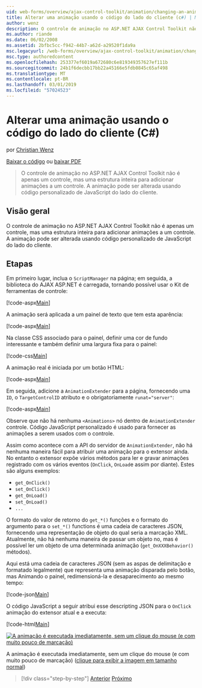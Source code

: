 ```yaml
---
uid: web-forms/overview/ajax-control-toolkit/animation/changing-an-animation-using-client-side-code-cs
title: Alterar uma animação usando o código do lado do cliente (c#) | Microsoft Docs
author: wenz
description: O controle de animação no ASP.NET AJAX Control Toolkit não é apenas um controle, mas uma estrutura inteira para adicionar animações a um controle. A animação também pode...
ms.author: riande
ms.date: 06/02/2008
ms.assetid: 2bfbc5cc-f942-44b7-a62d-a29520f1da9a
msc.legacyurl: /web-forms/overview/ajax-control-toolkit/animation/changing-an-animation-using-client-side-code-cs
msc.type: authoredcontent
ms.openlocfilehash: 253377ef6019a672680c6e819349357627ef111b
ms.sourcegitcommit: 24b1f6decbb17bb22a45166e5fdb0845c65af498
ms.translationtype: MT
ms.contentlocale: pt-BR
ms.lasthandoff: 03/01/2019
ms.locfileid: "57024523"
---
```

<a name="changing-an-animation-using-client-side-code-c"></a>Alterar uma animação usando o código do lado do cliente (C#)
====================
por [Christian Wenz](https://github.com/wenz)

[Baixar o código](http://download.microsoft.com/download/f/9/a/f9a26acd-8df4-4484-8a18-199e4598f411/Animation11.cs.zip) ou [baixar PDF](http://download.microsoft.com/download/6/7/1/6718d452-ff89-4d3f-a90e-c74ec2d636a3/animation11CS.pdf)

> O controle de animação no ASP.NET AJAX Control Toolkit não é apenas um controle, mas uma estrutura inteira para adicionar animações a um controle. A animação pode ser alterada usando código personalizado de JavaScript do lado do cliente.


## <a name="overview"></a>Visão geral

O controle de animação no ASP.NET AJAX Control Toolkit não é apenas um controle, mas uma estrutura inteira para adicionar animações a um controle. A animação pode ser alterada usando código personalizado de JavaScript do lado do cliente.

## <a name="steps"></a>Etapas

Em primeiro lugar, inclua o `ScriptManager` na página; em seguida, a biblioteca do AJAX ASP.NET é carregada, tornando possível usar o Kit de ferramentas de controle:

[!code-aspx[Main](changing-an-animation-using-client-side-code-cs/samples/sample1.aspx)]

A animação será aplicada a um painel de texto que tem esta aparência:

[!code-aspx[Main](changing-an-animation-using-client-side-code-cs/samples/sample2.aspx)]

Na classe CSS associado para o painel, definir uma cor de fundo interessante e também definir uma largura fixa para o painel:

[!code-css[Main](changing-an-animation-using-client-side-code-cs/samples/sample3.css)]

A animação real é iniciada por um botão HTML:

[!code-aspx[Main](changing-an-animation-using-client-side-code-cs/samples/sample4.aspx)]

Em seguida, adicione a `AnimationExtender` para a página, fornecendo uma `ID`, o `TargetControlID` atributo e o obrigatoriamente `runat="server"`:

[!code-aspx[Main](changing-an-animation-using-client-side-code-cs/samples/sample5.aspx)]

Observe que não há nenhuma `<Animations>` nó dentro de `AnimationExtender` controle. Código JavaScript personalizado é usado para fornecer as animações a serem usados com o controle.

Assim como acontece com a API do servidor de `AnimationExtender`, não há nenhuma maneira fácil para atribuir uma animação para o extensor ainda. No entanto o extensor expõe vários métodos para ler e gravar animações registrado com os vários eventos (`OnClick`, `OnLoad`e assim por diante). Estes são alguns exemplos:

- `get_OnClick()`
- `set_OnClick()`
- `get_OnLoad()`
- `set_OnLoad()`
- `...`

O formato do valor de retorno do `get_*()` funções e o formato do argumento para o `set_*()` functions é uma cadeia de caracteres JSON, fornecendo uma representação de objeto do qual seria a marcação XML. Atualmente, não há nenhuma maneira de passar um objeto no, mas é possível ler um objeto de uma determinada animação (`get_OnXXXBehavior()` métodos).

Aqui está uma cadeia de caracteres JSON (sem as aspas de delimitação e formatado legalmente) que representa uma animação disparada pelo botão, mas Animando o painel, redimensioná-la e desaparecimento ao mesmo tempo:

[!code-json[Main](changing-an-animation-using-client-side-code-cs/samples/sample6.json)]

O código JavaScript a seguir atribui esse descripting JSON para o `OnClick` animação do extensor atual e a executa:

[!code-html[Main](changing-an-animation-using-client-side-code-cs/samples/sample7.html)]


[![A animação é executada imediatamente, sem um clique do mouse (e com muito pouco de marcação)](changing-an-animation-using-client-side-code-cs/_static/image2.png)](changing-an-animation-using-client-side-code-cs/_static/image1.png)

A animação é executada imediatamente, sem um clique do mouse (e com muito pouco de marcação) ([clique para exibir a imagem em tamanho normal](changing-an-animation-using-client-side-code-cs/_static/image3.png))

> [!div class="step-by-step"]
> [Anterior](executing-animations-using-client-side-code-cs.md)
> [Próximo](animating-an-updatepanel-control-cs.md)
